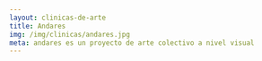 ```yaml
---
layout: clinicas-de-arte
title: Andares
img: /img/clinicas/andares.jpg
meta: andares es un proyecto de arte colectivo a nivel visual
---
```


